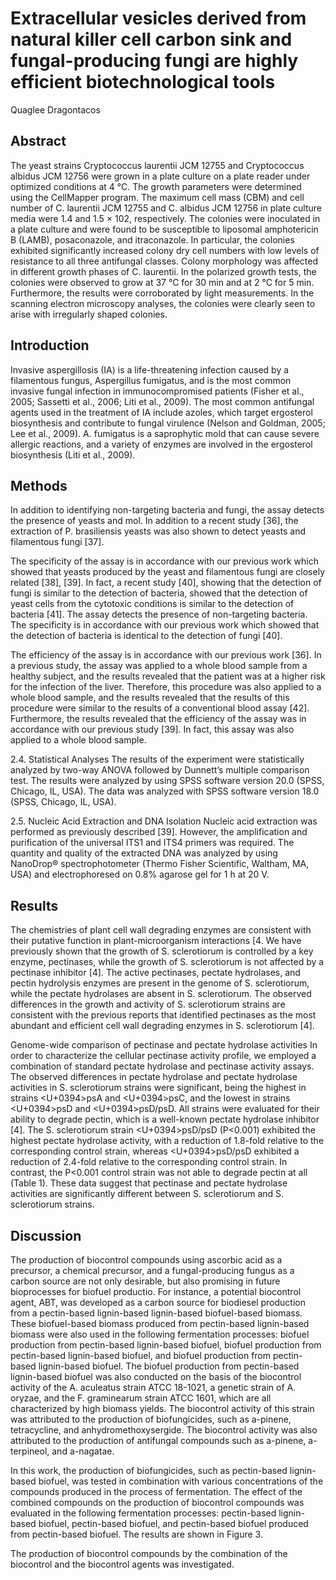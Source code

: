 # Extracellular vesicles derived from natural killer cell carbon sink and fungal-producing fungi are highly efficient biotechnological tools
Quaglee Dragontacos


## Abstract
The yeast strains Cryptococcus laurentii JCM 12755 and Cryptococcus albidus JCM 12756 were grown in a plate culture on a plate reader under optimized conditions at 4 °C. The growth parameters were determined using the CellMapper program. The maximum cell mass (CBM) and cell number of C. laurentii JCM 12755 and C. albidus JCM 12756 in plate culture media were 1.4 and 1.5 × 102, respectively. The colonies were inoculated in a plate culture and were found to be susceptible to liposomal amphotericin B (LAMB), posaconazole, and itraconazole. In particular, the colonies exhibited significantly increased colony dry cell numbers with low levels of resistance to all three antifungal classes. Colony morphology was affected in different growth phases of C. laurentii. In the polarized growth tests, the colonies were observed to grow at 37 °C for 30 min and at 2 °C for 5 min. Furthermore, the results were corroborated by light measurements. In the scanning electron microscopy analyses, the colonies were clearly seen to arise with irregularly shaped colonies.


## Introduction
Invasive aspergillosis (IA) is a life-threatening infection caused by a filamentous fungus, Aspergillus fumigatus, and is the most common invasive fungal infection in immunocompromised patients (Fisher et al., 2005; Sassetti et al., 2006; Liti et al., 2009). The most common antifungal agents used in the treatment of IA include azoles, which target ergosterol biosynthesis and contribute to fungal virulence (Nelson and Goldman, 2005; Lee et al., 2009). A. fumigatus is a saprophytic mold that can cause severe allergic reactions, and a variety of enzymes are involved in the ergosterol biosynthesis (Liti et al., 2009).


## Methods
In addition to identifying non-targeting bacteria and fungi, the assay detects the presence of yeasts and mol. In addition to a recent study [36], the extraction of P. brasiliensis yeasts was also shown to detect yeasts and filamentous fungi [37].

The specificity of the assay is in accordance with our previous work which showed that yeasts produced by the yeast and filamentous fungi are closely related [38], [39]. In fact, a recent study [40], showing that the detection of fungi is similar to the detection of bacteria, showed that the detection of yeast cells from the cytotoxic conditions is similar to the detection of bacteria [41]. The assay detects the presence of non-targeting bacteria. The specificity is in accordance with our previous work which showed that the detection of bacteria is identical to the detection of fungi [40].

The efficiency of the assay is in accordance with our previous work [36]. In a previous study, the assay was applied to a whole blood sample from a healthy subject, and the results revealed that the patient was at a higher risk for the infection of the liver. Therefore, this procedure was also applied to a whole blood sample, and the results revealed that the results of this procedure were similar to the results of a conventional blood assay [42]. Furthermore, the results revealed that the efficiency of the assay was in accordance with our previous study [39]. In fact, this assay was also applied to a whole blood sample.

2.4. Statistical Analyses
The results of the experiment were statistically analyzed by two-way ANOVA followed by Dunnett’s multiple comparison test. The results were analyzed by using SPSS software version 20.0 (SPSS, Chicago, IL, USA). The data was analyzed with SPSS software version 18.0 (SPSS, Chicago, IL, USA).

2.5. Nucleic Acid Extraction and DNA Isolation
Nucleic acid extraction was performed as previously described [39]. However, the amplification and purification of the universal ITS1 and ITS4 primers was required. The quantity and quality of the extracted DNA was analyzed by using NanoDrop® spectrophotometer (Thermo Fisher Scientific, Waltham, MA, USA) and electrophoresed on 0.8% agarose gel for 1 h at 20 V.


## Results
The chemistries of plant cell wall degrading enzymes are consistent with their putative function in plant-microorganism interactions [4. We have previously shown that the growth of S. sclerotiorum is controlled by a key enzyme, pectinases, while the growth of S. sclerotiorum is not affected by a pectinase inhibitor [4]. The active pectinases, pectate hydrolases, and pectin hydrolysis enzymes are present in the genome of S. sclerotiorum, while the pectate hydrolases are absent in S. sclerotiorum. The observed differences in the growth and activity of S. sclerotiorum strains are consistent with the previous reports that identified pectinases as the most abundant and efficient cell wall degrading enzymes in S. sclerotiorum [4].

Genome-wide comparison of pectinase and pectate hydrolase activities
In order to characterize the cellular pectinase activity profile, we employed a combination of standard pectate hydrolase and pectinase activity assays. The observed differences in pectate hydrolase and pectate hydrolase activities in S. sclerotiorum strains were significant, being the highest in strains <U+0394>psA and <U+0394>psC, and the lowest in strains <U+0394>psD and <U+0394>psD/psD. All strains were evaluated for their ability to degrade pectin, which is a well-known pectate hydrolase inhibitor [4]. The S. sclerotiorum strain <U+0394>psD/psD (P<0.001) exhibited the highest pectate hydrolase activity, with a reduction of 1.8-fold relative to the corresponding control strain, whereas <U+0394>psD/psD exhibited a reduction of 2.4-fold relative to the corresponding control strain. In contrast, the P<0.001 control strain was not able to degrade pectin at all (Table 1). These data suggest that pectinase and pectate hydrolase activities are significantly different between S. sclerotiorum and S. sclerotiorum strains.


## Discussion

The production of biocontrol compounds using ascorbic acid as a precursor, a chemical precursor, and a fungal-producing fungus as a carbon source are not only desirable, but also promising in future bioprocesses for biofuel productio. For instance, a potential biocontrol agent, ABT, was developed as a carbon source for biodiesel production from a pectin-based lignin-based lignin-based biofuel-based biomass. These biofuel-based biomass produced from pectin-based lignin-based biomass were also used in the following fermentation processes: biofuel production from pectin-based lignin-based biofuel, biofuel production from pectin-based lignin-based biofuel, and biofuel production from pectin-based lignin-based biofuel. The biofuel production from pectin-based lignin-based biofuel was also conducted on the basis of the biocontrol activity of the A. aculeatus strain ATCC 18-1021, a genetic strain of A. oryzae, and the F. graminearum strain ATCC 1601, which are all characterized by high biomass yields. The biocontrol activity of this strain was attributed to the production of biofungicides, such as a-pinene, tetracycline, and anhydromethoxysergide. The biocontrol activity was also attributed to the production of antifungal compounds such as a-pinene, a-terpineol, and a-nagatae.

In this work, the production of biofungicides, such as pectin-based lignin-based biofuel, was tested in combination with various concentrations of the compounds produced in the process of fermentation. The effect of the combined compounds on the production of biocontrol compounds was evaluated in the following fermentation processes: pectin-based lignin-based biofuel, pectin-based biofuel, and pectin-based biofuel produced from pectin-based biofuel. The results are shown in Figure 3.

The production of biocontrol compounds by the combination of the biocontrol and the biocontrol agents was investigated.
